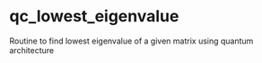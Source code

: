 # qc_lowest_eigenvalue
Routine to find lowest eigenvalue of a given matrix using quantum architecture 
